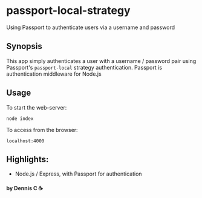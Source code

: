 # passport-local-strategy

Using Passport to authenticate users via a username and password

## Synopsis

This app simply authenticates a user with a username / password pair using Passport's `passport-local` strategy authentication. Passport is authentication middleware for Node.js

## Usage

To start the web-server:

```
node index
```

To access from the browser:

```
localhost:4000
```

## Highlights:

* Node.js / Express, with Passport for authentication

#### by Dennis C :coffee:
